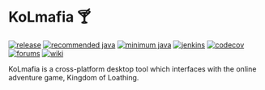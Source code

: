 # KoLmafia 🍸

[![release](https://img.shields.io/github/v/release/kolmafia/kolmafia?color=blueviolet&label=%F0%9F%8D%B8%20release)](https://github.com/kolmafia/kolmafia/releases/latest)
[![recommended java](https://img.shields.io/static/v1?label=recommended%20java&message=v17&color=%23007396&logo=java)](https://adoptium.net/)
[![minimum java](https://img.shields.io/static/v1?label=min%20java&message=v9&color=%23007396&logo=java)](https://adoptium.net/)
[![jenkins](https://ci.kolmafia.us/job/Kolmafia/badge/icon?style=flat)](https://ci.kolmafia.us/job/Kolmafia/lastBuild/)
[![codecov](https://img.shields.io/codecov/c/github/kolmafia/kolmafia?logo=codecov&token=9Z41LO29KF)](https://codecov.io/github/kolmafia/kolmafia)
[![forums](https://img.shields.io/static/v1?label=forums&message=join%20discussion&color=informational)](https://kolmafia.us)
[![wiki](https://img.shields.io/static/v1?label=wiki&message=documentation&color=informational)](https://wiki.kolmafia.us)

KoLmafia is a cross-platform desktop tool which interfaces with the online adventure game, Kingdom of Loathing.
